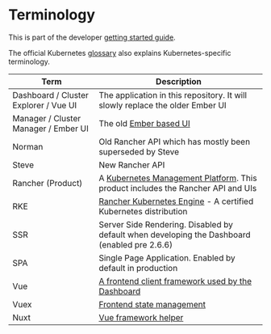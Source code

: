 # Terminology

This is part of the developer [getting started guide](https://github.com/rancher/dashboard/blob/master/README.md).

The official Kubernetes [glossary](https://kubernetes.io/docs/reference/glossary/?fundamental=true) also explains Kubernetes-specific terminology.

| Term                                  | Description                                                                                                              |
| ------------------------------------- | ------------------------------------------------------------------------------------------------------------------------ |
| Dashboard / Cluster Explorer / Vue UI | The application in this repository. It will slowly replace the older Ember UI                                            |
| Manager / Cluster Manager / Ember UI  | The old [Ember based UI](https://github.com/rancher/ui)                                                                  |
| Norman                                | Old Rancher API which has mostly been superseded by Steve                                                                |
| Steve                                 | New Rancher API                                                                                                          |
| Rancher (Product)                     | A [Kubernetes Management Platform](https://rancher.com/products/rancher/). This product includes the Rancher API and UIs |
| RKE                                   | [Rancher Kubernetes Engine](https://rancher.com/products/rke/) - A certified Kubernetes distribution                     |
| SSR                                   | Server Side Rendering. Disabled by default when developing the Dashboard (enabled pre 2.6.6)                             |
| SPA                                   | Single Page Application. Enabled by default in production                                                                |
| Vue                                   | [A frontend client framework used by the Dashboard](https://vuejs.org/)                                                  |
| Vuex                                  | [Frontend state management](https://vuex.vuejs.org/)                                                                     |
| Nuxt                                  | [Vue framework helper](https://nuxtjs.org/)                                                                              |